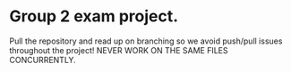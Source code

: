 # Group 2 exam project.
Pull the repository and read up on branching so we avoid push/pull issues throughout the project! NEVER WORK ON THE SAME FILES CONCURRENTLY.

